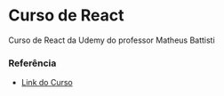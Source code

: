 # Curso de React

Curso de React da Udemy do professor Matheus Battisti

### Referência

  - [Link do Curso](https://www.udemy.com/course/react-js-para-iniciantes-com-exercicios-e-projeto/)
